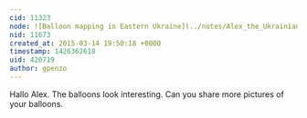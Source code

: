 ```yaml
---
cid: 11323
node: ![Balloon mapping in Eastern Ukraine](../notes/Alex_the_Ukrainian/03-12-2015/balloon-mapping-in-eastern-ukraine)
nid: 11673
created_at: 2015-03-14 19:50:18 +0000
timestamp: 1426362618
uid: 420719
author: gpenzo
---
```


Hallo Alex.
The balloons look interesting. Can you share more pictures of your balloons.